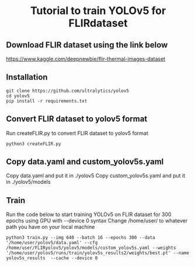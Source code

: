 #  <div align="center">Tutorial to train YOLOv5 for FLIRdataset</div>

## Download FLIR dataset using the link below
https://www.kaggle.com/deepnewbie/flir-thermal-images-dataset

## Installation
```
git clone https://github.com/ultralytics/yolov5
cd yolov5
pip install -r requirements.txt
```

## Convert FLIR dataset to yolov5 format
Run createFLIR.py to convert FLIR dataset to yolov5 format
```
python3 createFLIR.py
```

## Copy data.yaml and custom_yolov5s.yaml 
Copy data.yaml and put it in ./yolov5 
Copy custom_yolov5s.yaml and put it in ./yolov5/models

## Train
Run the code below to start training YOLOv5 on FLIR dataset for 300 epochs using GPU with --device 0 syntax
Change /home/user/ to whatever path you have on your local machine
```
python3 train.py --img 640 --batch 16 --epochs 300 --data '/home/user/yolov5/data.yaml' --cfg /home/user/FLIRyolov5/yolov5/models/custom_yolov5s.yaml --weights '/home/user/yolov5/runs/train/yolov5s_results2/weights/best.pt' --name yolov5s_results  --cache --device 0 
```

